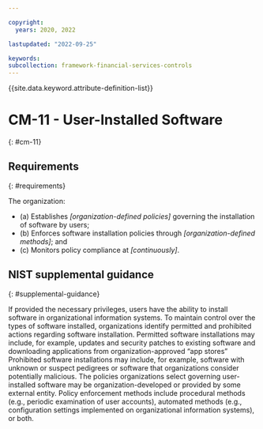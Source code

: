 ```yaml
---

copyright:
  years: 2020, 2022

lastupdated: "2022-09-25"

keywords: 
subcollection: framework-financial-services-controls
---
```


{{site.data.keyword.attribute-definition-list}}

         
# CM-11 - User-Installed Software
{: #cm-11}

## Requirements
{: #requirements}

The organization:

- (a) Establishes _[organization-defined policies]_ governing the installation of software by users;
- (b) Enforces software installation policies through _[organization-defined methods]_; and
- (c) Monitors policy compliance at _[continuously]_.

## NIST supplemental guidance
{: #supplemental-guidance}

If provided the necessary privileges, users have the ability to install software in organizational information systems. To maintain control over the types of software installed, organizations identify permitted and prohibited actions regarding software installation. Permitted software installations may include, for example, updates and security patches to existing software and downloading applications from organization-approved “app stores” Prohibited software installations may include, for example, software with unknown or suspect pedigrees or software that organizations consider potentially malicious. The policies organizations select governing user-installed software may be organization-developed or provided by some external entity. Policy enforcement methods include procedural methods (e.g., periodic examination of user accounts), automated methods (e.g., configuration settings implemented on organizational information systems), or both.



